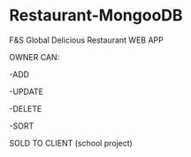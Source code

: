 # Restaurant-MongooDB

F&amp;S Global Delicious Restaurant WEB APP

OWNER CAN:

-ADD

-UPDATE

-DELETE

-SORT


SOLD TO CLIENT (school project)


